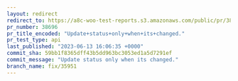 ```yaml
---
layout: redirect
redirect_to: https://a8c-woo-test-reports.s3.amazonaws.com/public/pr/38696/api/index.html
pr_number: 38696
pr_title_encoded: "Update+status+only+when+its+changed."
pr_test_type: api
last_published: "2023-06-13 16:06:35 +0000"
commit_sha: 59bb1f8365dff43b5dd963bc3053ed1a5d7291ef
commit_message: "Update status only when its changed."
branch_name: fix/35951
---
```

